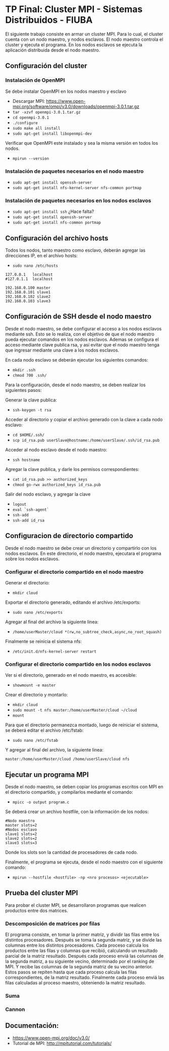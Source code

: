 # TP Final: Cluster MPI - Sistemas Distribuidos - FIUBA

El siguiente trabajo consiste en armar un cluster MPI. Para lo cual, el cluster cuenta con un nodo maestro, y nodos esclavos. El nodo maestro controla el cluster y ejecuta el programa. En los nodos esclavos se ejecuta la aplicación distribuida desde el nodo maestro.

## Configuración del cluster

### Instalación de OpenMPI

Se debe instalar OpenMPI en los nodos maestro y esclavo

- Descargar MPI: https://www.open-mpi.org/software/ompi/v3.0/downloads/openmpi-3.0.1.tar.gz
- `tar -xzvf openmpi-3.0.1.tar.gz`
- `cd openmpi-3.0.1`
- `./configure`
- `sudo make all install`
- `sudo apt-get install libopenmpi-dev`

Verificar que OpenMPI este instalado y sea la misma versión en todos los nodos.
- `mpirun --version`

### Instalación de paquetes necesarios en el nodo maestro

- `sudo apt-get install openssh-server`
- `sudo apt-get install nfs-kernel-server nfs-common portmap`

### Instalación de paquetes necesarios en los nodos esclavos

- `sudo apt-get install ssh` ¿Hace falta?
- `sudo apt-get install openssh-server`
- `sudo apt-get install nfs-common portmap`

## Configuración del archivo hosts

Todos los nodos, tanto maestro como esclavo, deberán agregar las direcciones IP, en el archivo hosts:

- `sudo nano /etc/hosts`

```
127.0.0.1	localhost
#127.0.1.1	localhost

192.168.0.100 master
192.168.0.101 slave1
192.168.0.102 slave2
192.168.0.103 slave3
```

## Configuración de SSH desde el nodo maestro

Desde el nodo maestro, se debe configurar el acceso a los nodos esclavos mediante ssh. Esto se lo realiza, con el objetivo de que el nodo maestro pueda ejecutar comandos en los nodos esclavos.
Ademas se configura el acceso mediante clave publica rsa, y así evitar que el nodo maestro tenga que ingresar mediante una clave a los nodos esclavos.

En cada nodo esclavo se deberán ejecutar los siguientes comandos:

- `mkdir .ssh`
- `chmod 700 .ssh/`

Para la configuración, desde el nodo maestro, se deben realizar los siguientes pasos:

Generar la clave publica:

- `ssh-keygen -t rsa`

Acceder al directorio y copiar el archivo generado con la clave a cada nodo esclavo:

- `cd $HOME/.ssh/`
- `scp id_rsa.pub userSlave@hostname:/home/userSlave/.ssh/id_rsa.pub`

Acceder al nodo esclavo desde el nodo maestro:

- `ssh hostname`

Agregar la clave publica, y darle los permisos correspondientes:

- `cat id_rsa.pub >> authorized_keys`
- `chmod go-rwx authorized_keys id_rsa.pub`
 
Salir del nodo esclavo, y agregar la clave

- `logout`
- ``` eval `ssh-agent` ```
- `ssh-add`
- `ssh-add id_rsa`

## Configuracion de directorio compartido

Desde el nodo maestro se debe crear un directorio y compartirlo con los nodos esclavos. En este directorio, el nodo maestro, ejecutara el programa sobre los nodos esclavos.

### Configurar el directorio compartido en el nodo maestro

Generar el directorio:

- `mkdir cloud`

Exportar el directorio generado, editando el archivo /etc/exports:

- `sudo nano /etc/exports`

Agregar al final del archivo la siguiente linea:

- `/home/userMaster/cloud *(rw,no_subtree_check,async,no_root_squash)`

Finalmente se reinicia el sistema nfs:

- `/etc/init.d/nfs-kernel-server restart`

### Configurar el directorio compartido en los nodos esclavos

Ver si el directorio, generado en el nodo maestro, es accesible:

- `showmount -e master`

Crear el directorio y montarlo:

- `mkdir cloud`
- `sudo mount -t nfs master:/home/userMaster/cloud ~/cloud`
- `mount`

Para que el directorio permanezca montado, luego de reiniciar el sistema, se deberá editar el archivo /etc/fstab:

- `sudo nano /etc/fstab`

Y agregar al final del archivo, la siguiente linea:
```
master:/home/userMaster/cloud /home/userSlave/cloud nfs
```

## Ejecutar un programa MPI

Desde el nodo maestro, se deben copiar los programas escritos con MPI en el directorio compartido, y compilarlos mediante el comando:

- `mpicc -o output program.c`

Se deberá crear un archivo hostfile, con la información de los nodos:

```
#Nodo maestro
master slots=2
#Nodos esclavo
slave1 slots=2
slave2 slots=2
slave3 slots=3
```

Donde los slots son la cantidad de procesadores de cada nodo.

Finalmente, el programa se ejecuta, desde el nodo maestro con el siguiente comando:

- `mpirun --hostfile <hostfile> -np <nro procesos> <ejecutable>`

## Prueba del cluster MPI

Para probar el cluster MPI, se desarrollaron programas que realicen productos entre dos matrices.

### Descomposición de matrices por filas

El programa consiste, en tomar la primer matriz, y dividir las filas entre los distintos procesadores. Después se toma la segunda matriz, y se divide las columnas entre los distintos procesadores.
Cada proceso calcula los productos entre las filas y columnas que recibió, calculando un resultado parcial de la matriz resultado. Después cada proceso enviá las columnas de la segunda matriz, a su siguiente vecino, determinado por el ranking de MPI. Y recibe las columnas de la segunda matriz de su vecino anterior. Estos pasos se repiten hasta que cada proceso calcula las filas correspondientes, de la matriz resultado.
Finalmente cada proceso enviá las filas calculadas al proceso maestro, obteniendo la matriz resultado.

### Suma

### Cannon


## Documentación:

- https://www.open-mpi.org/doc/v3.0/
- Tutorial de MPI: http://mpitutorial.com/tutorials/